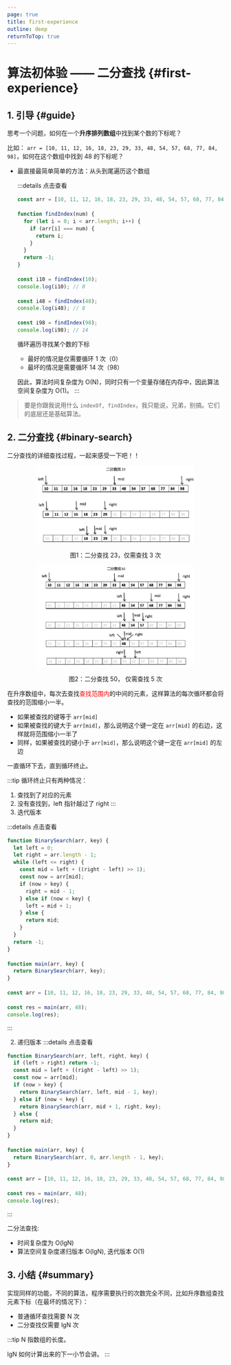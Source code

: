 ```yaml
---
page: true
title: first-experience
outline: deep
returnToTop: true
---
```


# 算法初体验 —— 二分查找 {#first-experience}

## 1. 引导 {#guide}

思考一个问题，如何在一个**升序排列数组**中找到某个数的下标呢？

比如： `arr = [10, 11, 12, 16, 18, 23, 29, 33, 48, 54, 57, 68, 77, 84, 98]`，如何在这个数组中找到 48 的下标呢？

- 最直接最简单简单的方法：从头到尾遍历这个数组

  :::details 点击查看

  ```js
  const arr = [10, 11, 12, 16, 18, 23, 29, 33, 48, 54, 57, 68, 77, 84, 98];

  function findIndex(num) {
    for (let i = 0; i < arr.length; i++) {
      if (arr[i] === num) {
        return i;
      }
    }
    return -1;
  }

  const i10 = findIndex(10);
  console.log(i10); // 0

  const i48 = findIndex(48);
  console.log(i48); // 8

  const i98 = findIndex(98);
  console.log(i98); // 14
  ```

  循环遍历寻找某个数的下标

  - 最好的情况是仅需要循环 1 次（0）
  - 最坏的情况是需要循环 14 次（98）

  因此，算法时间复杂度为 O(N)，同时只有一个变量存储在内存中，因此算法空间复杂度为 O(1)。
  :::

> 要是你跟我说用什么 `indexOf, findIndex`，我只能说，兄弟，别搞。它们的底层还是基础算法。

## 2. 二分查找 {#binary-search}

二分查找的详细查找过程，一起来感受一下吧！！

<div align='center'>
  <img src="./images/binary-search/search-23.png" alt="image-20220329080948444" style="zoom:36%;" />
  <p class="image-title">图1：二分查找 23，仅需查找 3 次</p>
</div>

<div align='center'>
  <img src="./images/binary-search/search-50.png" alt="image-20220329080948444" style="zoom:36%;" />
  <p class="image-title">图2：二分查找 50， 仅需查找 5 次</p>
</div>

在升序数组中，每次去查找<span style="color: red">查找范围内</span>的中间的元素，这样算法的每次循环都会将查找的范围缩小一半。

- 如果被查找的键等于 `arr[mid]`
- 如果被查找的键大于 `arr[mid]`，那么说明这个键一定在 `arr[mid]` 的右边，这样就将范围缩小一半了
- 同样，如果被查找的键小于 `arr[mid]`，那么说明这个键一定在 `arr[mid]` 的左边

一直循环下去，直到循环终止。

:::tip
循环终止只有两种情况：

1. 查找到了对应的元素
2. 没有查找到，left 指针越过了 right
   :::
3. 迭代版本

:::details 点击查看

```js
function BinarySearch(arr, key) {
  let left = 0;
  let right = arr.length - 1;
  while (left <= right) {
    const mid = left + ((right - left) >> 1);
    const now = arr[mid];
    if (now > key) {
      right = mid - 1;
    } else if (now < key) {
      left = mid + 1;
    } else {
      return mid;
    }
  }
  return -1;
}

function main(arr, key) {
  return BinarySearch(arr, key);
}

const arr = [10, 11, 12, 16, 18, 23, 29, 33, 48, 54, 57, 68, 77, 84, 98];

const res = main(arr, 48);
console.log(res);
```

:::

2. 递归版本
   :::details 点击查看

```js
function BinarySearch(arr, left, right, key) {
  if (left > right) return -1;
  const mid = left + ((right - left) >> 1);
  const now = arr[mid];
  if (now > key) {
    return BinarySearch(arr, left, mid - 1, key);
  } else if (now < key) {
    return BinarySearch(arr, mid + 1, right, key);
  } else {
    return mid;
  }
}

function main(arr, key) {
  return BinarySearch(arr, 0, arr.length - 1, key);
}

const arr = [10, 11, 12, 16, 18, 23, 29, 33, 48, 54, 57, 68, 77, 84, 98];

const res = main(arr, 48);
console.log(res);
```

:::

二分法查找:

- 时间复杂度为 O(lgN)
- 算法空间复杂度递归版本 O(lgN), 迭代版本 O(1)

## 3. 小结 {#summary}

实现同样的功能，不同的算法，程序需要执行的次数完全不同，比如升序数组查找元素下标（在最坏的情况下）：

- 普通循环查找需要 N 次
- 二分查找仅需要 lgN 次

:::tip
N 指数组的长度。

lgN 如何计算出来的下一小节会讲。
:::

